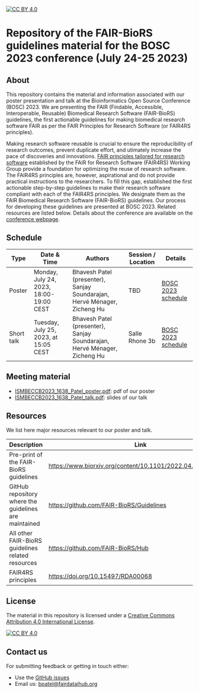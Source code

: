 [![CC BY 4.0][cc-by-shield]][cc-by]

[cc-by]: http://creativecommons.org/licenses/by/4.0/
[cc-by-shield]: https://img.shields.io/badge/License-CC%20BY%204.0-lightgrey.svg
[cc-by-image]: https://i.creativecommons.org/l/by/4.0/88x31.png

# Repository of the FAIR-BioRS guidelines material for the BOSC 2023 conference (July 24-25 2023)

## About

This repository contains the material and information associated with our poster presentation and talk at the Bioinformatics Open Source Conference (BOSC) 2023. We are presenting the FAIR (Findable, Accessible, Interoperable, Reusable) Biomedical Research Software (FAIR-BioRS) guidelines, the first actionable guidelines for making biomedical research software FAIR as per the FAIR Principles for Research Software (or FAIR4RS principles). 

Making research software reusable is crucial to ensure the reproducibility of research outcomes, prevent duplicate effort, and utimately increase the pace of discoveries and innovations. [FAIR principles tailored for research software](https://doi.org/10.15497/RDA00068) established by the FAIR for Research Software (FAIR4RS) Working Group provide a foundation for optimizing the reuse of research software. The FAIR4RS principles are, however, aspirational and do not provide practical instructions to the researchers. To fill this gap, established the first actionable step-by-step guidelines to make their research software compliant with each of the FAIR4RS principles. We designate them as the FAIR Biomedical Research Software (FAIR-BioRS) guidelines. Our process for developing these guidelines are presented at BOSC 2023. Related resources are listed below. Details about the conference are available on the [conference webpage](https://www.open-bio.org/events/bosc-2023/). 

## Schedule

| Type            | Date & Time             | Authors                          | Session / Location                                              | Details |
| --------------- | -----------------|--------------------------------- |------------------------------------------------------ |------------------- |
| Poster          | Monday, July 24, 2023, 18:00-19:00 CEST  | Bhavesh Patel (presenter), Sanjay Soundarajan, Hervé Ménager, Zicheng Hu | TBD  | [BOSC 2023 schedule](https://www.open-bio.org/events/bosc-2023/bosc-2023-schedule/) |
| Short talk      |  Tuesday, July 25, 2023, at 15:05 CEST | Bhavesh Patel (presenter), Sanjay Soundarajan, Hervé Ménager, Zicheng Hu| Salle Rhone 3b | [BOSC 2023 schedule](https://www.open-bio.org/events/bosc-2023/bosc-2023-schedule/) |


## Meeting material

- [ISMBECCB2023_1638_Patel_poster.pdf](ISMBECCB2023_1638_Patel_poster.pdf): pdf of our poster
- [ISMBECCB2023_1638_Patel_talk.pdf](ISMBECCB2023_1638_Patel_talk.pdf): slides of our talk

## Resources

We list here major resources relevant to our poster and talk.

| Description                                         | Link                                                              |
| --------------------------------------------------  | ----------------------------------------------------------------- |
| Pre-print of the FAIR-BioRS guidelines                           | https://www.biorxiv.org/content/10.1101/2022.04.18.488694v3 |
| GitHub repository where the guidelines are maintained                          | https://github.com/FAIR-BioRS/Guidelines |
| All other FAIR-BioRS guidelines related resources                          | https://github.com/FAIR-BioRS/Hub |
| FAIR4RS principles                          | https://doi.org/10.15497/RDA00068 |


## License
The material in this repository is licensed under a
[Creative Commons Attribution 4.0 International License][cc-by].

[![CC BY 4.0][cc-by-image]][cc-by]

## Contact us
For submitting feedback or getting in touch either:
- Use the [GitHub issues](https://github.com/fairdataihub/FAIR-BioRS-BOSC2023/issues) 
- Email us: bpatel@fairdataihub.org
